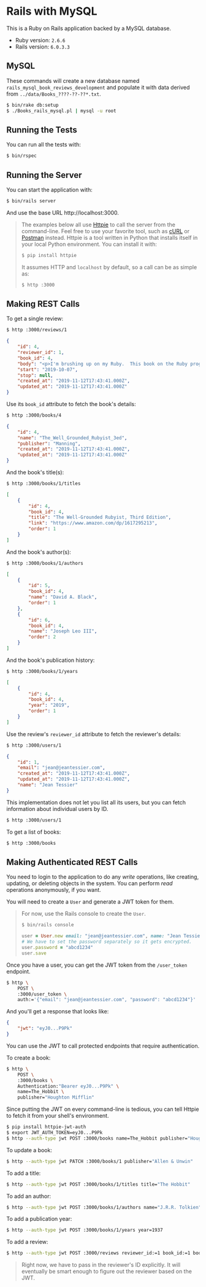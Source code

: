 # Rails with MySQL

This is a Ruby on Rails application backed by a MySQL database.

* Ruby version: `2.6.6`
* Rails version: `6.0.3.3`

## MySQL

These commands will create a new database named
`rails_mysql_book_reviews_development` and populate it with data derived from
`../data/Books_????-??-??*.txt`.

```bash
$ bin/rake db:setup
$ ./Books_rails_mysql.pl | mysql -u root
```

## Running the Tests

You can run all the tests with:

```bash
$ bin/rspec
```

## Running the Server

You can start the application with:

```bash
$ bin/rails server
```

And use the base URL http://localhost:3000.

> The examples below all use [Httpie](https://httpie.org/) to call the server
> from the command-line.  Feel free to use your favorite tool, such as
> [cURL](https://en.wikipedia.org/wiki/CURL) or
> [Postman](https://www.getpostman.com/) instead.  Httpie is a tool written in
> Python that installs itself in your local Python environment.  You can install
> it with:
>
> ```bash
> $ pip install httpie
> ```
>
> It assumes HTTP and `localhost` by default, so a call can be as simple as:
>
> ```bash
> $ http :3000
> ```

## Making REST Calls

To get a single review:

```bash
$ http :3000/reviews/1
```
```json
{
    "id": 4,
    "reviewer_id": 1,
    "book_id": 4,
    "body": "<p>I'm brushing up on my Ruby.  This book on the Ruby programming language had good reviews on Goodreads, and I like books published by Manning.</p><p><i>More to come.</i></p>",
    "start": "2019-10-07",
    "stop": null,
    "created_at": "2019-11-12T17:43:41.000Z",
    "updated_at": "2019-11-12T17:43:41.000Z"
}
```

Use its `book_id` attribute to fetch the book's details:

```bash
$ http :3000/books/4
```
```json
{
    "id": 4,
    "name": "The_Well_Grounded_Rubyist_3ed",
    "publisher": "Manning",
    "created_at": "2019-11-12T17:43:41.000Z",
    "updated_at": "2019-11-12T17:43:41.000Z"
}
```

And the book's title(s):

```bash
$ http :3000/books/1/titles
```
```json
[
    {
        "id": 4,
        "book_id": 4,
        "title": "The Well-Grounded Rubyist, Third Edition",
        "link": "https://www.amazon.com/dp/1617295213",
        "order": 1
    }
]
```

And the book's author(s):

```bash
$ http :3000/books/1/authors
```
```json
[
    {
        "id": 5,
        "book_id": 4,
        "name": "David A. Black",
        "order": 1
    },
    {
        "id": 6,
        "book_id": 4,
        "name": "Joseph Leo III",
        "order": 2
    }
]
```

And the book's publication history:

```bash
$ http :3000/books/1/years
```
```json
[
    {
        "id": 4,
        "book_id": 4,
        "year": "2019",
        "order": 1
    }
]
```

Use the review's `reviewer_id` attribute to fetch the reviewer's details:

```bash
$ http :3000/users/1
```
```json
{
    "id": 1,
    "email": "jean@jeantessier.com",
    "created_at": "2019-11-12T17:43:41.000Z",
    "updated_at": "2019-11-12T17:43:41.000Z",
    "name": "Jean Tessier"
}
```

This implementation does not let you list all its users, but you can fetch
information about individual users by ID.

```bash
$ http :3000/users/1
```

To get a list of books:

```bash
$ http :3000/books
```

## Making Authenticated REST Calls

You need to login to the application to do any _write_ operations, like
creating, updating, or deleting objects in the system.  You can perform _read_
operations anonymously, if you want.

You will need to create a `User` and generate a JWT token for them.

> For now, use the Rails console to create the `User`.
>
> ```bash
> $ bin/rails console
> ```
> ```ruby
> user = User.new email: "jean@jeantessier.com", name: "Jean Tessier"
> # We have to set the password separately so it gets encrypted.
> user.password = "abcd1234"
> user.save
> ```

Once you have a user, you can get the JWT token from the `/user_token` endpoint.

```bash
$ http \
    POST \
    :3000/user_token \
    auth:='{"email": "jean@jeantessier.com", "password": "abcd1234"}'
```

And you'll get a response that looks like:

```json
{
    "jwt": "eyJ0...P9Pk"
}
```

You can use the JWT to call protected endpoints that require authentication.

To create a book:

```bash
$ http \
    POST \
    :3000/books \
    Authentication:"Bearer eyJ0...P9Pk" \
    name=The_Hobbit \
    publisher="Houghton Mifflin"
```

Since putting the JWT on every command-line is tedious, you can tell Httpie to
fetch it from your shell's environment.

```bash
$ pip install httpie-jwt-auth
$ export JWT_AUTH_TOKEN=eyJ0...P9Pk
$ http --auth-type jwt POST :3000/books name=The_Hobbit publisher="Houghton Mifflin"
```

To update a book:

```bash
$ http --auth-type jwt PATCH :3000/books/1 publisher="Allen & Unwin"
```

To add a title:

```bash
$ http --auth-type jwt POST :3000/books/1/titles title="The Hobbit"
```

To add an author:

```bash
$ http --auth-type jwt POST :3000/books/1/authors name="J.R.R. Tolkien"
```

To add a publication year:

```bash
$ http --auth-type jwt POST :3000/books/1/years year=1937
```

To add a review:

```bash
$ http --auth-type jwt POST :3000/reviews reviewer_id:=1 book_id:=1 body="This book is amazing, so far." start=2019-11-10
```

> Right now, we have to pass in the reviewer's ID explicitly.  It will
> eventually be smart enough to figure out the reviewer based on the JWT.

